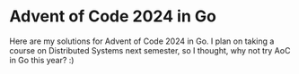# Advent of Code 2024 in Go

Here are my solutions for Advent of Code 2024 in Go. I plan on taking a course on Distributed Systems next semester, so I thought, why not try AoC in Go this year? :)
